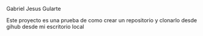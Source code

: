 Gabriel Jesus Gularte

Este proyecto es una prueba de como crear un repositorio y clonarlo desde gihub desde mi escritorio local